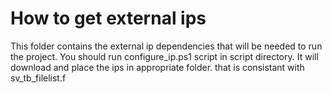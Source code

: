 # How to get external ips
This folder contains the external ip dependencies that will be needed to run the project.
You should run configure_ip.ps1 script in script directory. It will download and place the ips in appropriate folder.
that is consistant with sv_tb_filelist.f